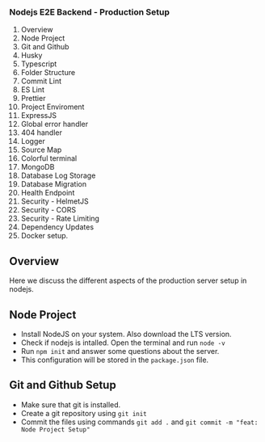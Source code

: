 ### Nodejs E2E Backend - Production Setup
1. Overview
2. Node Project
3. Git and Github
4. Husky
5. Typescript
6. Folder Structure
7. Commit Lint
8. ES Lint
9. Prettier
10. Project Enviroment 
11. ExpressJS
12. Global error handler
13. 404 handler
14. Logger
15. Source Map
16. Colorful terminal
17. MongoDB
18. Database Log Storage
19. Database Migration
20. Health Endpoint
21. Security - HelmetJS
22. Security - CORS
23. Security - Rate Limiting
24. Dependency Updates
25. Docker setup.

## Overview
Here we discuss the different aspects of the production server setup in nodejs.

## Node Project
- Install NodeJS on your system. Also download the LTS version.
- Check if nodejs is intalled. Open the terminal and run `node -v`
- Run `npm init` and answer some questions about the server.
- This configuration will be stored in the `package.json` file.

## Git and Github Setup
- Make sure that git is installed.
- Create a git repository using `git init`
- Commit the files using commands `git add .` and `git commit -m "feat: Node Project Setup"`
